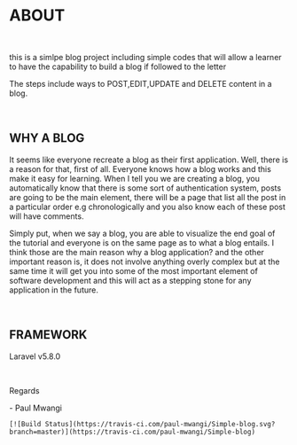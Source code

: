 <h1>ABOUT</H1><br>
<p>this is a simlpe blog project including simple codes that will allow a learner to have the capability to build a blog if followed to the letter</p>
 <p>The steps include ways to POST,EDIT,UPDATE and DELETE content in a blog.<p><br>
  <h2>WHY A BLOG</h2>
    <p> It seems like everyone recreate a blog as their first application. Well, there is a reason for that, first of all. Everyone knows how a blog works and this make it easy for learning. When I tell you we are creating a blog, you automatically know that there is some sort of authentication system, posts are going to be the main element, there will be a page that list all the post in a particular order e.g chronologically and you also know each of these post will have comments.

Simply put, when we say a blog, you are able to visualize the end goal of the tutorial and everyone is on the same page as to what a blog entails. I think those are the main reason why a blog application? and the other important reason is, it does not involve anything overly complex but at the same time it will get you into some of the most important element of software development and this will act as a stepping stone for any application in the future.<p><br>
<h2>FRAMEWORK</H2>
    <p>Laravel v5.8.0<p><br>
<p>Regards</p>
    - Paul Mwangi<br>
    
    [![Build Status](https://travis-ci.com/paul-mwangi/Simple-blog.svg?branch=master)](https://travis-ci.com/paul-mwangi/Simple-blog)
